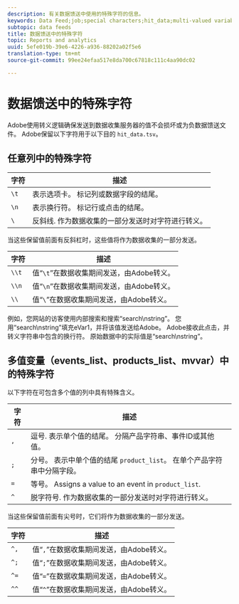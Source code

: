 ```yaml
---
description: 有关数据馈送中使用的特殊字符的信息。
keywords: Data Feed;job;special characters;hit_data;multi-valued variables;events_list;products_list;mvvars
subtopic: data feeds
title: 数据馈送中的特殊字符
topic: Reports and analytics
uuid: 5efe019b-39e6-4226-a936-88202a02f5e6
translation-type: tm+mt
source-git-commit: 99ee24efaa517e8da700c67818c111c4aa90dc02

---
```



# 数据馈送中的特殊字符

Adobe使用转义逻辑确保发送到数据收集服务器的值不会损坏或为负数据馈送文件。 Adobe保留以下字符用于以下目的 `hit_data.tsv`。

## 任意列中的特殊字符

| 字符 | 描述 |
|--- |--- |
| `\t` | 表示选项卡。 标记列或数据字段的结尾。 |
| `\n` | 表示换行符。 标记行或点击的结尾。 |
| `\` | 反斜线. 作为数据收集的一部分发送时对字符进行转义。 |

当这些保留值前面有反斜杠时，这些值将作为数据收集的一部分发送。

| 字符 | 描述 |
|--- |--- |
| `\\t` | 值“`\t`”在数据收集期间发送，由Adobe转义。 |
| `\\n` | 值“`\n`”在数据收集期间发送，由Adobe转义。 |
| `\\` | 值“`\`”在数据收集期间发送，由Adobe转义。 |

例如，您网站的访客使用内部搜索和搜索“search\nstring”。 您用“search\nstring”填充eVar1，并将该值发送给Adobe。 Adobe接收此点击，并转义字符串中包含的换行符。 原始数据中的实际值是“search\\nstring”。

## 多值变量（events_list、products_list、mvvar）中的特殊字符

以下字符在可包含多个值的列中具有特殊含义。

| 字符 | 描述 |
|--- |--- |
| `,` | 逗号. 表示单个值的结尾。 分隔产品字符串、事件ID或其他值。 |
| `;` | 分号。 表示中单个值的结尾 `product_list`。 在单个产品字符串中分隔字段。 |
| `=` | 等号。 Assigns a value to an event in `product_list`. |
| `^` | 脱字符号. 作为数据收集的一部分发送时对字符进行转义。 |

当这些保留值前面有尖号时，它们将作为数据收集的一部分发送。

| 字符 | 描述 |
|--- |--- |
| `^,` | 值“`,`”在数据收集期间发送，由Adobe转义。 |
| `^;` | 值“`;`”在数据收集期间发送，由Adobe转义。 |
| `^=` | 值“`=`”在数据收集期间发送，由Adobe转义。 |
| `^^` | 值“`^`”在数据收集期间发送，由Adobe转义。 |

